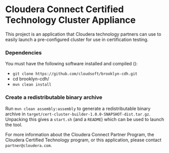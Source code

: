 Cloudera Connect Certified Technology Cluster Appliance
=======================================================
This project is an application that Cloudera technology partners can use to
easily launch a pre-configured cluster for use in certification testing.

### Dependencies

You must have the following software installed and compiled ():

* `git clone https://github.com/cloudsoft/brooklyn-cdh.git`
* cd brooklyn-cdh/
* `mvn clean install`

### Create a redistributable binary archive

Run `mvn clean assembly:assembly` to generate a redistributable binary archive
in `target/cert-cluster-builder-1.0.0-SNAPSHOT-dist.tar.gz`.  Unpacking this
gives a `start.sh` (and a `README`) which can be used to launch the tool.

For more information about the Cloudera Connect Partner Program, the Cloudera
Certified Technology program, or this application, please contact
`partner@cloudera.com`.
